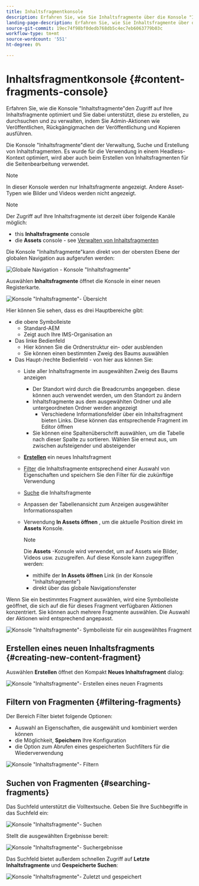 ```yaml
---
title: Inhaltsfragmentkonsole
description: Erfahren Sie, wie Sie Inhaltsfragmente über die Konsole "Inhaltsfragmente"verwalten.
landing-page-description: Erfahren Sie, wie Sie Inhaltsfragmente über die Konsole "Inhaltsfragmente"verwalten, die sich auf die Verwendung von Inhaltsfragmenten mit hohem Volumen für Headless-Anwendungsfälle konzentriert, aber auch beim Erstellen von Seiten verwendet wird.
source-git-commit: 19ec74f98bf0dedb768db5c4ec7eb6063779b03c
workflow-type: tm+mt
source-wordcount: '551'
ht-degree: 0%

---
```


# Inhaltsfragmentkonsole  {#content-fragments-console}

Erfahren Sie, wie die Konsole &quot;Inhaltsfragmente&quot;den Zugriff auf Ihre Inhaltsfragmente optimiert und Sie dabei unterstützt, diese zu erstellen, zu durchsuchen und zu verwalten, indem Sie Admin-Aktionen wie Veröffentlichen, Rückgängigmachen der Veröffentlichung und Kopieren ausführen.

Die Konsole &quot;Inhaltsfragmente&quot;dient der Verwaltung, Suche und Erstellung von Inhaltsfragmenten. Es wurde für die Verwendung in einem Headless-Kontext optimiert, wird aber auch beim Erstellen von Inhaltsfragmenten für die Seitenbearbeitung verwendet.

>[!NOTE]
>
>In dieser Konsole werden nur Inhaltsfragmente angezeigt. Andere Asset-Typen wie Bilder und Videos werden nicht angezeigt.

>[!NOTE]
>
>Der Zugriff auf Ihre Inhaltsfragmente ist derzeit über folgende Kanäle möglich:
>
>* this **Inhaltsfragmente** console
>* die **Assets** console - see [Verwalten von Inhaltsfragmenten](/help/assets/content-fragments/content-fragments-managing.md)


Die Konsole &quot;Inhaltsfragmente&quot;kann direkt von der obersten Ebene der globalen Navigation aus aufgerufen werden:

![Globale Navigation - Konsole &quot;Inhaltsfragmente&quot;](assets/cfc-global-navigation.png)

Auswählen **Inhaltsfragmente** öffnet die Konsole in einer neuen Registerkarte.

![Konsole &quot;Inhaltsfragmente&quot;- Übersicht](assets/cfc-console-overview.png)

Hier können Sie sehen, dass es drei Hauptbereiche gibt:

* die obere Symbolleiste
   * Standard-AEM
   * Zeigt auch Ihre IMS-Organisation an
* Das linke Bedienfeld
   * Hier können Sie die Ordnerstruktur ein- oder ausblenden
   * Sie können einen bestimmten Zweig des Baums auswählen
* Das Haupt-/rechte Bedienfeld - von hier aus können Sie:
   * Liste aller Inhaltsfragmente im ausgewählten Zweig des Baums anzeigen
      * Der Standort wird durch die Breadcrumbs angegeben. diese können auch verwendet werden, um den Standort zu ändern
      * Inhaltsfragmente aus dem ausgewählten Ordner und alle untergeordneten Ordner werden angezeigt
         * Verschiedene Informationsfelder über ein Inhaltsfragment bieten Links. Diese können das entsprechende Fragment im Editor öffnen
      * Sie können eine Spaltenüberschrift auswählen, um die Tabelle nach dieser Spalte zu sortieren. Wählen Sie erneut aus, um zwischen aufsteigender und absteigender
   * **[Erstellen](#creating-new-content-fragment)** ein neues Inhaltsfragment
   * [Filter](#filtering-fragments) die Inhaltsfragmente entsprechend einer Auswahl von Eigenschaften und speichern Sie den Filter für die zukünftige Verwendung
   * [Suche](#searching-fragments) die Inhaltsfragmente
   * Anpassen der Tabellenansicht zum Anzeigen ausgewählter Informationsspalten
   * Verwendung **In Assets öffnen** , um die aktuelle Position direkt im **Assets** Konsole.

      >[!NOTE]
      >
      >Die **Assets** -Konsole wird verwendet, um auf Assets wie Bilder, Videos usw. zuzugreifen.  Auf diese Konsole kann zugegriffen werden:
      >
      >* mithilfe der **In Assets öffnen** Link (in der Konsole &quot;Inhaltsfragmente&quot;)
      >* direkt über das globale Navigationsfenster


Wenn Sie ein bestimmtes Fragment auswählen, wird eine Symbolleiste geöffnet, die sich auf die für dieses Fragment verfügbaren Aktionen konzentriert. Sie können auch mehrere Fragmente auswählen. Die Auswahl der Aktionen wird entsprechend angepasst.

![Konsole &quot;Inhaltsfragmente&quot;- Symbolleiste für ein ausgewähltes Fragment](assets/cfc-fragment-toolbar.png)

## Erstellen eines neuen Inhaltsfragments {#creating-new-content-fragment}

Auswählen **Erstellen** öffnet den Kompakt **Neues Inhaltsfragment** dialog:

![Konsole &quot;Inhaltsfragmente&quot;- Erstellen eines neuen Fragments](assets/cfc-console-create.png)

## Filtern von Fragmenten {#filtering-fragments}

Der Bereich Filter bietet folgende Optionen:

* Auswahl an Eigenschaften, die ausgewählt und kombiniert werden können
* die Möglichkeit, **Speichern** Ihre Konfiguration
* die Option zum Abrufen eines gespeicherten Suchfilters für die Wiederverwendung

![Konsole &quot;Inhaltsfragmente&quot;- Filtern](assets/cfc-console-filter.png)

## Suchen von Fragmenten {#searching-fragments}

Das Suchfeld unterstützt die Volltextsuche. Geben Sie Ihre Suchbegriffe in das Suchfeld ein:

![Konsole &quot;Inhaltsfragmente&quot;- Suchen](assets/cfc-console-search-01.png)

Stellt die ausgewählten Ergebnisse bereit:

![Konsole &quot;Inhaltsfragmente&quot;- Suchergebnisse](assets/cfc-console-search-02.png)

Das Suchfeld bietet außerdem schnellen Zugriff auf **Letzte Inhaltsfragmente** und **Gespeicherte Suchen**:

![Konsole &quot;Inhaltsfragmente&quot;- Zuletzt und gespeichert](assets/cfc-console-search-03.png)
